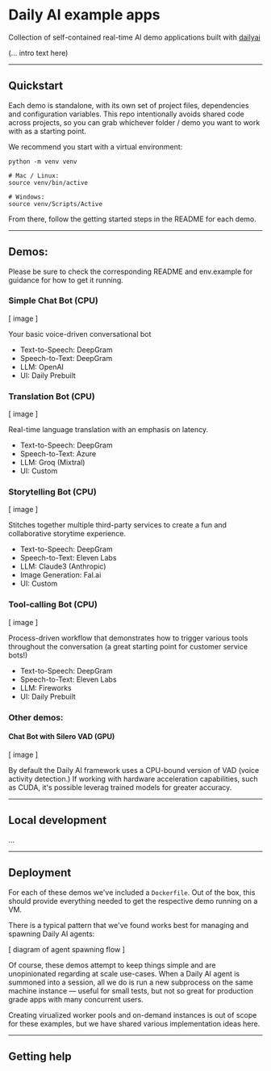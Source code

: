 # Daily AI example apps

Collection of self-contained real-time AI demo applications built with [dailyai](https://github.com/daily-co/dailyai/)

(... intro text here)

---

## Quickstart

Each demo is standalone, with its own set of project files, dependencies and configuration variables. This repo intentionally avoids shared code across projects, so you can grab whichever folder / demo you want to work with as a starting point.

We recommend you start with a virtual environment:

```
python -m venv venv

# Mac / Linux:
source venv/bin/active 

# Windows:
source venv/Scripts/Active
```

From there, follow the getting started steps in the README for each demo.


---

## Demos:

Please be sure to check the corresponding README and env.example for guidance for how to get it running.

### Simple Chat Bot (CPU)

[ image ]

Your basic voice-driven conversational bot

- Text-to-Speech: DeepGram
- Speech-to-Text: DeepGram
- LLM: OpenAI
- UI: Daily Prebuilt

### Translation Bot (CPU)

[ image ]

Real-time language translation with an emphasis on latency.

- Text-to-Speech: DeepGram
- Speech-to-Text: Azure
- LLM: Groq (Mixtral)
- UI: Custom

### Storytelling Bot (CPU)

[ image ]

Stitches together multiple third-party services to create a fun and collaborative storytime experience.

- Text-to-Speech: DeepGram
- Speech-to-Text: Eleven Labs
- LLM: Claude3 (Anthropic)
- Image Generation: Fal.ai
- UI: Custom

### Tool-calling Bot (CPU)

[ image ]

Process-driven workflow that demonstrates how to trigger various tools throughout the conversation (a great starting point for customer service bots!)

- Text-to-Speech: DeepGram
- Speech-to-Text: Eleven Labs
- LLM: Fireworks
- UI: Daily Prebuilt

### Other demos:

#### Chat Bot with Silero VAD (GPU)

[ image ]

By default the Daily AI framework uses a CPU-bound version of VAD (voice activity detection.) If working with hardware acceleration capabilities, such as CUDA, it's possible leverag trained models for greater accuracy.

---

## Local development
...

---

## Deployment

For each of these demos we've included a `Dockerfile`. Out of the box, this should provide everything needed to get the respective demo running on a VM.

There is a typical pattern that we've found works best for managing and spawning Daily AI agents:

[ diagram of agent spawning flow ]

Of course, these demos attempt to keep things simple and are unopinionated regarding at scale use-cases. When a Daily AI agent is summoned into a session, all we do is run a new subprocess on the same machine instance &mdash; useful for small tests, but not so great for production grade apps with many concurrent users.

Creating virualized worker pools and on-demand instances is out of scope for these examples, but we have shared various implementation ideas here.

---

## Getting help